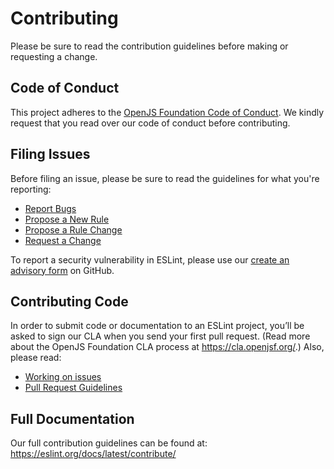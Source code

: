 # Contributing

Please be sure to read the contribution guidelines before making or requesting a change.

## Code of Conduct

This project adheres to the [OpenJS Foundation Code of Conduct](https://eslint.org/conduct). We kindly request that you read over our code of conduct before contributing.

## Filing Issues

Before filing an issue, please be sure to read the guidelines for what you're reporting:

- [Report Bugs](https://eslint.org/docs/latest/contribute/report-bugs)
- [Propose a New Rule](https://eslint.org/docs/latest/contribute/propose-new-rule)
- [Propose a Rule Change](https://eslint.org/docs/latest/contribute/propose-rule-change)
- [Request a Change](https://eslint.org/docs/latest/contribute/request-change)

To report a security vulnerability in ESLint, please use our [create an advisory form](https://github.com/eslint/eslint/security/advisories/new) on GitHub.

## Contributing Code

In order to submit code or documentation to an ESLint project, you’ll be asked to sign our CLA when you send your first pull request. (Read more about the OpenJS Foundation CLA process at <https://cla.openjsf.org/>.) Also, please read:

- [Working on issues](https://eslint.org/docs/latest/contribute/work-on-issue)
- [Pull Request Guidelines](https://eslint.org/docs/latest/contribute/pull-requests)

## Full Documentation

Our full contribution guidelines can be found at:
<https://eslint.org/docs/latest/contribute/>
